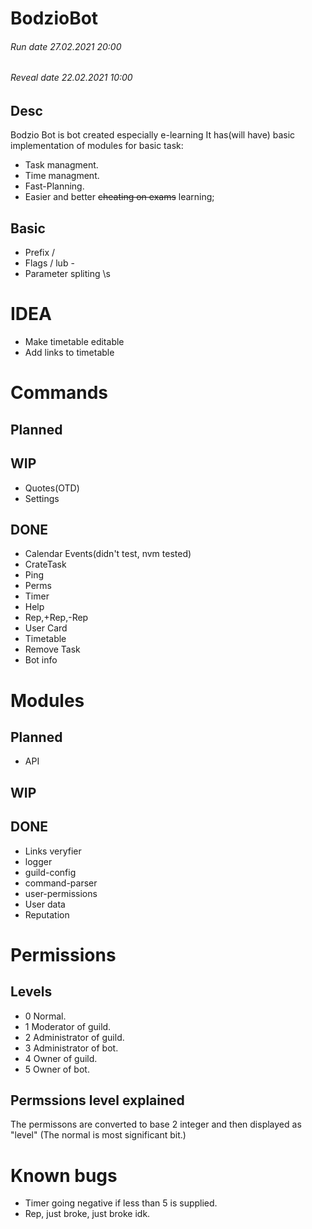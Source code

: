 # BodzioBot

###### Run date 27.02.2021 20:00
###### Reveal date 22.02.2021 10:00
## Desc
Bodzio Bot is bot created especially e-learning
It has(will have) basic implementation of modules for basic task:
- Task managment.
- Time managment.
- Fast-Planning.
- Easier and better ~~cheating on exams~~ learning;

## Basic
- Prefix /
- Flags / lub -
- Parameter spliting \s
# IDEA
- Make timetable editable
- Add links to timetable

# Commands

## Planned
## WIP 
- Quotes(OTD)
- Settings
## DONE
- Calendar Events(didn't test, nvm tested)
- CrateTask
- Ping
- Perms
- Timer
- Help
- Rep,+Rep,-Rep
- User Card
- Timetable
- Remove Task
- Bot info
# Modules

## Planned
- API

## WIP 

## DONE
- Links veryfier
- logger
- guild-config
- command-parser
- user-permissions
- User data
- Reputation

# Permissions
## Levels
- 0 Normal.
- 1 Moderator of guild.
- 2 Administrator of guild.
- 3 Administrator of bot.
- 4 Owner of guild.
- 5 Owner of bot.


## Permssions level explained
The permissons are converted to base 2 integer and then displayed as "level"
(The normal is most significant bit.)

# Known bugs 
- Timer going negative if less than 5 is supplied.
- Rep, just broke, just broke idk.